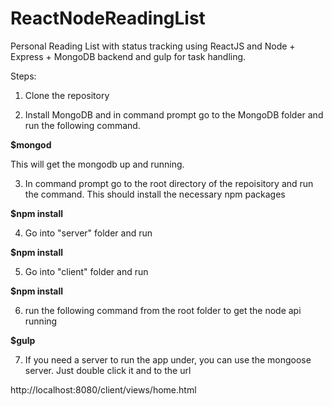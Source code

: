# ReactNodeReadingList
Personal Reading List with status tracking using ReactJS and Node + Express + MongoDB backend and gulp for task handling.

Steps:

1) Clone the repository

2) Install MongoDB and in command prompt go to the MongoDB folder and run the following command. 

 **$mongod**

This will get the mongodb up and running.

3) In command prompt go to the root directory of the repoisitory and run the command. This should install the necessary npm packages

 **$npm install**

4) Go into "server" folder and run 

 **$npm install**

5) Go into "client" folder and run

 **$npm install**

6) run the following command from the root folder to get the node api running

 **$gulp**

7) If you need a server to run the app under, you can use the mongoose server. Just double click it and to the url

 http://localhost:8080/client/views/home.html


